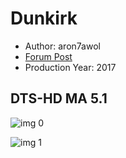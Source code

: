 # Dunkirk

* Author: aron7awol
* [Forum Post](https://www.avsforum.com/threads/bass-eq-for-filtered-movies.2995212/post-56742350)
* Production Year: 2017

## DTS-HD MA 5.1

![img 0](https://i.imgur.com/ImTsoht.jpg)

![img 1](https://i.imgur.com/yQdsnOw.jpg)

